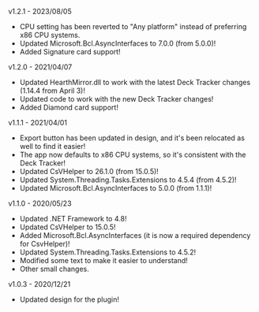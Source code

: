 v1.2.1 - 2023/08/05
 - CPU setting has been reverted to "Any platform" instead of preferring x86 CPU systems.
 - Updated Microsoft.Bcl.AsyncInterfaces to 7.0.0 (from 5.0.0)!
 - Added Signature card support!

v1.2.0 - 2021/04/07
 - Updated HearthMirror.dll to work with the latest Deck Tracker changes (1.14.4 from April 3)!
 - Updated code to work with the new Deck Tracker changes!
 - Added Diamond card support!

v1.1.1 - 2021/04/01
 - Export button has been updated in design, and it's been relocated as well to find it easier!
 - The app now defaults to x86 CPU systems, so it's consistent with the Deck Tracker!
 - Updated CsVHelper to 26.1.0 (from 15.0.5)!
 - Updated System.Threading.Tasks.Extensions to 4.5.4 (from 4.5.2)!
 - Updated Microsoft.Bcl.AsyncInterfaces to 5.0.0 (from 1.1.1)!

v1.1.0 - 2020/05/23

- Updated .NET Framework to 4.8!
- Updated CsVHelper to 15.0.5!
- Added Microsoft.Bcl.AsyncInterfaces (it is now a required dependency for CsvHelper)!
- Updated System.Threading.Tasks.Extensions to 4.5.2!
- Modified some text to make it easier to understand!
- Other small changes.

v1.0.3 - 2020/12/21

- Updated design for the plugin!

